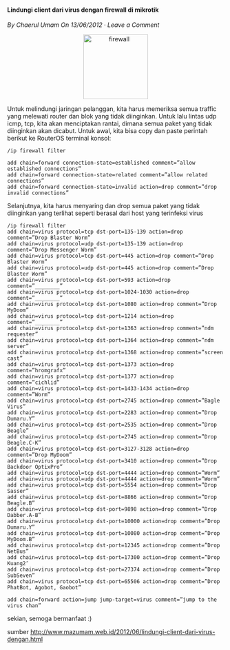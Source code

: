 #### Lindungi client dari virus dengan firewall di mikrotik
_By Chaerul Umam On 13/06/2012 · Leave a Comment_

<p align="center">
	<img src="./posts/2012-06-13-firewallfiltermikrotik/firewall.jpg" height="150px" alt="firewall">
</p> 

Untuk melindungi jaringan pelanggan, kita harus memeriksa semua traffic yang melewati router dan blok yang tidak diinginkan. Untuk lalu lintas udp icmp, tcp, kita akan menciptakan rantai, dimana semua paket yang tidak diinginkan akan dicabut. Untuk awal, kita bisa copy dan paste perintah berikut ke RouterOS terminal konsol:
```
/ip firewall filter

add chain=forward connection-state=established comment=”allow established connections”
add chain=forward connection-state=related comment=”allow related connections”
add chain=forward connection-state=invalid action=drop comment=”drop invalid connections”
```

Selanjutnya, kita harus menyaring dan drop semua paket yang tidak diinginkan yang terlihat seperti berasal dari host yang terinfeksi virus
```
/ip firewall filter
add chain=virus protocol=tcp dst-port=135-139 action=drop comment=”Drop Blaster Worm”
add chain=virus protocol=udp dst-port=135-139 action=drop comment=”Drop Messenger Worm”  
add chain=virus protocol=tcp dst-port=445 action=drop comment=”Drop Blaster Worm”
add chain=virus protocol=udp dst-port=445 action=drop comment=”Drop Blaster Worm”
add chain=virus protocol=tcp dst-port=593 action=drop comment=”________”
add chain=virus protocol=tcp dst-port=1024-1030 action=drop comment=”________”
add chain=virus protocol=tcp dst-port=1080 action=drop comment=”Drop MyDoom”
add chain=virus protocol=tcp dst-port=1214 action=drop comment=”________”
add chain=virus protocol=tcp dst-port=1363 action=drop comment=”ndm requester”
add chain=virus protocol=tcp dst-port=1364 action=drop comment=”ndm server”
add chain=virus protocol=tcp dst-port=1368 action=drop comment=”screen cast”
add chain=virus protocol=tcp dst-port=1373 action=drop comment=”hromgrafx”
add chain=virus protocol=tcp dst-port=1377 action=drop comment=”cichlid”
add chain=virus protocol=tcp dst-port=1433-1434 action=drop comment=”Worm”
add chain=virus protocol=tcp dst-port=2745 action=drop comment=”Bagle Virus”
add chain=virus protocol=tcp dst-port=2283 action=drop comment=”Drop Dumaru.Y”
add chain=virus protocol=tcp dst-port=2535 action=drop comment=”Drop Beagle”
add chain=virus protocol=tcp dst-port=2745 action=drop comment=”Drop Beagle.C-K”
add chain=virus protocol=tcp dst-port=3127-3128 action=drop comment=”Drop MyDoom”
add chain=virus protocol=tcp dst-port=3410 action=drop comment=”Drop Backdoor OptixPro”
add chain=virus protocol=tcp dst-port=4444 action=drop comment=”Worm”
add chain=virus protocol=udp dst-port=4444 action=drop comment=”Worm”
add chain=virus protocol=tcp dst-port=5554 action=drop comment=”Drop Sasser”
add chain=virus protocol=tcp dst-port=8866 action=drop comment=”Drop Beagle.B”
add chain=virus protocol=tcp dst-port=9898 action=drop comment=”Drop Dabber.A-B”
add chain=virus protocol=tcp dst-port=10000 action=drop comment=”Drop Dumaru.Y”
add chain=virus protocol=tcp dst-port=10080 action=drop comment=”Drop MyDoom.B”
add chain=virus protocol=tcp dst-port=12345 action=drop comment=”Drop NetBus”
add chain=virus protocol=tcp dst-port=17300 action=drop comment=”Drop Kuang2″
add chain=virus protocol=tcp dst-port=27374 action=drop comment=”Drop SubSeven”
add chain=virus protocol=tcp dst-port=65506 action=drop comment=”Drop PhatBot, Agobot, Gaobot”

add chain=forward action=jump jump-target=virus comment=”jump to the virus chan”
```

sekian, semoga bermanfaat :)

sumber <http://www.mazumam.web.id/2012/06/lindungi-client-dari-virus-dengan.html>
